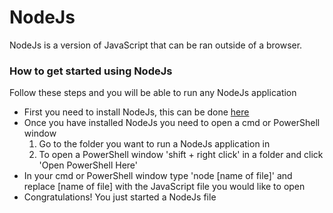 # NodeJs
NodeJs is a version of JavaScript that can be ran outside of a browser.

### How to get started using NodeJs
Follow these steps and you will be able to run any NodeJs application
- First you need to install NodeJs, this can be done [here](https://nodejs.org/en/)
- Once you have installed NodeJs you need to open a cmd or PowerShell window
    1. Go to the folder you want to run a NodeJs application in
    2. To open a PowerShell window 'shift + right click' in a folder and click 'Open PowerShell Here'
- In your cmd or PowerShell window type 'node [name of file]' and replace [name of file] with the JavaScript file you would like to open
- Congratulations! You just started a NodeJs file
